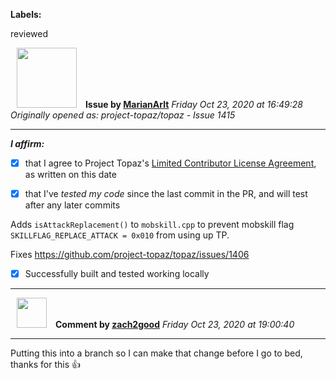 **Labels:**

reviewed



<a href="https://github.com/MarianArlt"><img src="https://avatars3.githubusercontent.com/u/1492317?v=4" width="96" height="96" hspace="10"></img></a> **Issue by [MarianArlt](https://github.com/MarianArlt)**
_Friday Oct 23, 2020 at 16:49:28_
_Originally opened as: project-topaz/topaz - Issue 1415_

----

<!-- place 'x' mark between square [] brackets to affirm: -->
**_I affirm:_**
- [x] that I agree to Project Topaz's [Limited Contributor License Agreement](http://project-topaz.com/blob/release/CONTRIBUTOR_AGREEMENT.md), as written on this date
- [x] that I've _tested my code_ since the last commit in the PR, and will test after any later commits

Adds `isAttackReplacement()` to `mobskill.cpp` to prevent mobskill flag `SKILLFLAG_REPLACE_ATTACK = 0x010` from using up TP.

Fixes https://github.com/project-topaz/topaz/issues/1406
- [x] Successfully built and tested working locally


----
<a href="https://github.com/zach2good"><img src="https://avatars3.githubusercontent.com/u/1389729?v=4" width="48" height="48" hspace="10"></img></a> **Comment by [zach2good](https://github.com/zach2good)**
_Friday Oct 23, 2020 at 19:00:40_

----

Putting this into a branch so I can make that change before I go to bed, thanks for this 👍 
